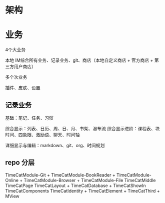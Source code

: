 # 架构

# 业务

4个大业务

本地 IM综合所有业务、记录业务、git、商店（本地自定义商店 + 官方商店 + 第三方用户商店）

多个次业务

插件、皮肤、设置


## 记录业务

基础：笔记、任务、习惯 

综合显示：列表、日历、周、日、月、书架、瀑布流
综合显示进阶：课程表、块时间、四象限、激励语、聊天、时间轴

详细显示与编辑：markdown、git、org、时间规划

## repo 分层
TimeCatModule-Git + TimeCatModule-BookReader + TimeCatModule-Online + TimeCatModule-Browser + TimeCatModule-File
TimeCatMiddle
TimeCatPage
TimeCatLayout     + TimeCatDatabase + TimeCatShowIn
TimeCatComponents
TimeCatIdentity   + TimeCatElement  + TimeCatThird   + MView